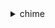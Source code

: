 <details><summary>chime</summary><blockquote>

- **<details><summary>associate-phone-numbers-with-voice-connector</summary><blockquote>**

  * --voice-connector-id
  * --e164-phone-numbers
  * --force-associate
  * --no-force-associate
  * --cli-input-json
  * --cli-input-yaml
  * --generate-cli-skeleton


- **<details><summary>associate-phone-numbers-with-voice-connector-group</summary><blockquote>**

  * --voice-connector-group-id
  * --e164-phone-numbers
  * --force-associate
  * --no-force-associate
  * --cli-input-json
  * --cli-input-yaml
  * --generate-cli-skeleton


- **<details><summary>associate-phone-number-with-user</summary><blockquote>**

  * --account-id
  * --user-id
  * --e164-phone-number
  * --cli-input-json
  * --cli-input-yaml
  * --generate-cli-skeleton


- **<details><summary>associate-signin-delegate-groups-with-account</summary><blockquote>**

  * --account-id
  * --signin-delegate-groups
  * --cli-input-json
  * --cli-input-yaml
  * --generate-cli-skeleton


- **<details><summary>batch-create-attendee</summary><blockquote>**

  * --meeting-id
  * --attendees
  * --cli-input-json
  * --cli-input-yaml
  * --generate-cli-skeleton


- **<details><summary>batch-create-channel-membership</summary><blockquote>**

  * --channel-arn
  * --type
  * --member-arns
  * --chime-bearer
  * --cli-input-json
  * --cli-input-yaml
  * --generate-cli-skeleton


- **<details><summary>batch-create-room-membership</summary><blockquote>**

  * --account-id
  * --room-id
  * --membership-item-list
  * --cli-input-json
  * --cli-input-yaml
  * --generate-cli-skeleton


- **<details><summary>batch-delete-phone-number</summary><blockquote>**

  * --phone-number-ids
  * --cli-input-json
  * --cli-input-yaml
  * --generate-cli-skeleton


- **<details><summary>batch-suspend-user</summary><blockquote>**

  * --account-id
  * --user-id-list
  * --cli-input-json
  * --cli-input-yaml
  * --generate-cli-skeleton


- **<details><summary>batch-unsuspend-user</summary><blockquote>**

  * --account-id
  * --user-id-list
  * --cli-input-json
  * --cli-input-yaml
  * --generate-cli-skeleton


- **<details><summary>batch-update-phone-number</summary><blockquote>**

  * --update-phone-number-request-items
  * --cli-input-json
  * --cli-input-yaml
  * --generate-cli-skeleton


- **<details><summary>batch-update-user</summary><blockquote>**

  * --account-id
  * --update-user-request-items
  * --cli-input-json
  * --cli-input-yaml
  * --generate-cli-skeleton


- **<details><summary>create-account</summary><blockquote>**

  * --name
  * --cli-input-json
  * --cli-input-yaml
  * --generate-cli-skeleton


- **<details><summary>create-app-instance</summary><blockquote>**

  * --name
  * --metadata
  * --client-request-token
  * --tags
  * --cli-input-json
  * --cli-input-yaml
  * --generate-cli-skeleton


- **<details><summary>create-app-instance-admin</summary><blockquote>**

  * --app-instance-admin-arn
  * --app-instance-arn
  * --cli-input-json
  * --cli-input-yaml
  * --generate-cli-skeleton


- **<details><summary>create-app-instance-user</summary><blockquote>**

  * --app-instance-arn
  * --app-instance-user-id
  * --name
  * --metadata
  * --client-request-token
  * --tags
  * --cli-input-json
  * --cli-input-yaml
  * --generate-cli-skeleton


- **<details><summary>create-attendee</summary><blockquote>**

  * --meeting-id
  * --external-user-id
  * --tags
  * --cli-input-json
  * --cli-input-yaml
  * --generate-cli-skeleton


- **<details><summary>create-bot</summary><blockquote>**

  * --account-id
  * --display-name
  * --domain
  * --cli-input-json
  * --cli-input-yaml
  * --generate-cli-skeleton


- **<details><summary>create-channel</summary><blockquote>**

  * --app-instance-arn
  * --name
  * --mode
  * --privacy
  * --metadata
  * --client-request-token
  * --tags
  * --chime-bearer
  * --cli-input-json
  * --cli-input-yaml
  * --generate-cli-skeleton


- **<details><summary>create-channel-ban</summary><blockquote>**

  * --channel-arn
  * --member-arn
  * --chime-bearer
  * --cli-input-json
  * --cli-input-yaml
  * --generate-cli-skeleton


- **<details><summary>create-channel-membership</summary><blockquote>**

  * --channel-arn
  * --member-arn
  * --type
  * --chime-bearer
  * --cli-input-json
  * --cli-input-yaml
  * --generate-cli-skeleton


- **<details><summary>create-channel-moderator</summary><blockquote>**

  * --channel-arn
  * --channel-moderator-arn
  * --chime-bearer
  * --cli-input-json
  * --cli-input-yaml
  * --generate-cli-skeleton


- **<details><summary>create-media-capture-pipeline</summary><blockquote>**

  * --source-type
  * --source-arn
  * --sink-type
  * --sink-arn
  * --client-request-token
  * --cli-input-json
  * --cli-input-yaml
  * --generate-cli-skeleton


- **<details><summary>create-meeting</summary><blockquote>**

  * --client-request-token
  * --external-meeting-id
  * --meeting-host-id
  * --media-region
  * --tags
  * --notifications-configuration
  * --cli-input-json
  * --cli-input-yaml
  * --generate-cli-skeleton


- **<details><summary>create-meeting-dial-out</summary><blockquote>**

  * --meeting-id
  * --from-phone-number
  * --to-phone-number
  * --join-token
  * --cli-input-json
  * --cli-input-yaml
  * --generate-cli-skeleton


- **<details><summary>create-meeting-with-attendees</summary><blockquote>**

  * --client-request-token
  * --external-meeting-id
  * --meeting-host-id
  * --media-region
  * --tags
  * --notifications-configuration
  * --attendees
  * --cli-input-json
  * --cli-input-yaml
  * --generate-cli-skeleton


- **<details><summary>create-phone-number-order</summary><blockquote>**

  * --product-type
  * --e164-phone-numbers
  * --cli-input-json
  * --cli-input-yaml
  * --generate-cli-skeleton


- **<details><summary>create-proxy-session</summary><blockquote>**

  * --voice-connector-id
  * --participant-phone-numbers
  * --name
  * --expiry-minutes
  * --capabilities
  * --number-selection-behavior
  * --geo-match-level
  * --geo-match-params
  * --cli-input-json
  * --cli-input-yaml
  * --generate-cli-skeleton


- **<details><summary>create-room</summary><blockquote>**

  * --account-id
  * --name
  * --client-request-token
  * --cli-input-json
  * --cli-input-yaml
  * --generate-cli-skeleton


- **<details><summary>create-room-membership</summary><blockquote>**

  * --account-id
  * --room-id
  * --member-id
  * --role
  * --cli-input-json
  * --cli-input-yaml
  * --generate-cli-skeleton


- **<details><summary>create-sip-media-application</summary><blockquote>**

  * --aws-region
  * --name
  * --endpoints
  * --cli-input-json
  * --cli-input-yaml
  * --generate-cli-skeleton


- **<details><summary>create-sip-media-application-call</summary><blockquote>**

  * --from-phone-number
  * --to-phone-number
  * --sip-media-application-id
  * --cli-input-json
  * --cli-input-yaml
  * --generate-cli-skeleton


- **<details><summary>create-sip-rule</summary><blockquote>**

  * --name
  * --trigger-type
  * --trigger-value
  * --disabled
  * --no-disabled
  * --target-applications
  * --cli-input-json
  * --cli-input-yaml
  * --generate-cli-skeleton


- **<details><summary>create-user</summary><blockquote>**

  * --account-id
  * --username
  * --email
  * --user-type
  * --cli-input-json
  * --cli-input-yaml
  * --generate-cli-skeleton


- **<details><summary>create-voice-connector</summary><blockquote>**

  * --name
  * --aws-region
  * --require-encryption
  * --no-require-encryption
  * --cli-input-json
  * --cli-input-yaml
  * --generate-cli-skeleton


- **<details><summary>create-voice-connector-group</summary><blockquote>**

  * --name
  * --voice-connector-items
  * --cli-input-json
  * --cli-input-yaml
  * --generate-cli-skeleton


- **<details><summary>delete-account</summary><blockquote>**

  * --account-id
  * --cli-input-json
  * --cli-input-yaml
  * --generate-cli-skeleton


- **<details><summary>delete-app-instance</summary><blockquote>**

  * --app-instance-arn
  * --cli-input-json
  * --cli-input-yaml
  * --generate-cli-skeleton


- **<details><summary>delete-app-instance-admin</summary><blockquote>**

  * --app-instance-admin-arn
  * --app-instance-arn
  * --cli-input-json
  * --cli-input-yaml
  * --generate-cli-skeleton


- **<details><summary>delete-app-instance-streaming-configurations</summary><blockquote>**

  * --app-instance-arn
  * --cli-input-json
  * --cli-input-yaml
  * --generate-cli-skeleton


- **<details><summary>delete-app-instance-user</summary><blockquote>**

  * --app-instance-user-arn
  * --cli-input-json
  * --cli-input-yaml
  * --generate-cli-skeleton


- **<details><summary>delete-attendee</summary><blockquote>**

  * --meeting-id
  * --attendee-id
  * --cli-input-json
  * --cli-input-yaml
  * --generate-cli-skeleton


- **<details><summary>delete-channel</summary><blockquote>**

  * --channel-arn
  * --chime-bearer
  * --cli-input-json
  * --cli-input-yaml
  * --generate-cli-skeleton


- **<details><summary>delete-channel-ban</summary><blockquote>**

  * --channel-arn
  * --member-arn
  * --chime-bearer
  * --cli-input-json
  * --cli-input-yaml
  * --generate-cli-skeleton


- **<details><summary>delete-channel-membership</summary><blockquote>**

  * --channel-arn
  * --member-arn
  * --chime-bearer
  * --cli-input-json
  * --cli-input-yaml
  * --generate-cli-skeleton


- **<details><summary>delete-channel-message</summary><blockquote>**

  * --channel-arn
  * --message-id
  * --chime-bearer
  * --cli-input-json
  * --cli-input-yaml
  * --generate-cli-skeleton


- **<details><summary>delete-channel-moderator</summary><blockquote>**

  * --channel-arn
  * --channel-moderator-arn
  * --chime-bearer
  * --cli-input-json
  * --cli-input-yaml
  * --generate-cli-skeleton


- **<details><summary>delete-events-configuration</summary><blockquote>**

  * --account-id
  * --bot-id
  * --cli-input-json
  * --cli-input-yaml
  * --generate-cli-skeleton


- **<details><summary>delete-media-capture-pipeline</summary><blockquote>**

  * --media-pipeline-id
  * --cli-input-json
  * --cli-input-yaml
  * --generate-cli-skeleton


- **<details><summary>delete-meeting</summary><blockquote>**

  * --meeting-id
  * --cli-input-json
  * --cli-input-yaml
  * --generate-cli-skeleton


- **<details><summary>delete-phone-number</summary><blockquote>**

  * --phone-number-id
  * --cli-input-json
  * --cli-input-yaml
  * --generate-cli-skeleton


- **<details><summary>delete-proxy-session</summary><blockquote>**

  * --voice-connector-id
  * --proxy-session-id
  * --cli-input-json
  * --cli-input-yaml
  * --generate-cli-skeleton


- **<details><summary>delete-room</summary><blockquote>**

  * --account-id
  * --room-id
  * --cli-input-json
  * --cli-input-yaml
  * --generate-cli-skeleton


- **<details><summary>delete-room-membership</summary><blockquote>**

  * --account-id
  * --room-id
  * --member-id
  * --cli-input-json
  * --cli-input-yaml
  * --generate-cli-skeleton


- **<details><summary>delete-sip-media-application</summary><blockquote>**

  * --sip-media-application-id
  * --cli-input-json
  * --cli-input-yaml
  * --generate-cli-skeleton


- **<details><summary>delete-sip-rule</summary><blockquote>**

  * --sip-rule-id
  * --cli-input-json
  * --cli-input-yaml
  * --generate-cli-skeleton


- **<details><summary>delete-voice-connector</summary><blockquote>**

  * --voice-connector-id
  * --cli-input-json
  * --cli-input-yaml
  * --generate-cli-skeleton


- **<details><summary>delete-voice-connector-emergency-calling-configuration</summary><blockquote>**

  * --voice-connector-id
  * --cli-input-json
  * --cli-input-yaml
  * --generate-cli-skeleton


- **<details><summary>delete-voice-connector-group</summary><blockquote>**

  * --voice-connector-group-id
  * --cli-input-json
  * --cli-input-yaml
  * --generate-cli-skeleton


- **<details><summary>delete-voice-connector-origination</summary><blockquote>**

  * --voice-connector-id
  * --cli-input-json
  * --cli-input-yaml
  * --generate-cli-skeleton


- **<details><summary>delete-voice-connector-proxy</summary><blockquote>**

  * --voice-connector-id
  * --cli-input-json
  * --cli-input-yaml
  * --generate-cli-skeleton


- **<details><summary>delete-voice-connector-streaming-configuration</summary><blockquote>**

  * --voice-connector-id
  * --cli-input-json
  * --cli-input-yaml
  * --generate-cli-skeleton


- **<details><summary>delete-voice-connector-termination</summary><blockquote>**

  * --voice-connector-id
  * --cli-input-json
  * --cli-input-yaml
  * --generate-cli-skeleton


- **<details><summary>delete-voice-connector-termination-credentials</summary><blockquote>**

  * --voice-connector-id
  * --usernames
  * --cli-input-json
  * --cli-input-yaml
  * --generate-cli-skeleton


- **<details><summary>describe-app-instance</summary><blockquote>**

  * --app-instance-arn
  * --cli-input-json
  * --cli-input-yaml
  * --generate-cli-skeleton


- **<details><summary>describe-app-instance-admin</summary><blockquote>**

  * --app-instance-admin-arn
  * --app-instance-arn
  * --cli-input-json
  * --cli-input-yaml
  * --generate-cli-skeleton


- **<details><summary>describe-app-instance-user</summary><blockquote>**

  * --app-instance-user-arn
  * --cli-input-json
  * --cli-input-yaml
  * --generate-cli-skeleton


- **<details><summary>describe-channel</summary><blockquote>**

  * --channel-arn
  * --chime-bearer
  * --cli-input-json
  * --cli-input-yaml
  * --generate-cli-skeleton


- **<details><summary>describe-channel-ban</summary><blockquote>**

  * --channel-arn
  * --member-arn
  * --chime-bearer
  * --cli-input-json
  * --cli-input-yaml
  * --generate-cli-skeleton


- **<details><summary>describe-channel-membership</summary><blockquote>**

  * --channel-arn
  * --member-arn
  * --chime-bearer
  * --cli-input-json
  * --cli-input-yaml
  * --generate-cli-skeleton


- **<details><summary>describe-channel-membership-for-app-instance-user</summary><blockquote>**

  * --channel-arn
  * --app-instance-user-arn
  * --chime-bearer
  * --cli-input-json
  * --cli-input-yaml
  * --generate-cli-skeleton


- **<details><summary>describe-channel-moderated-by-app-instance-user</summary><blockquote>**

  * --channel-arn
  * --app-instance-user-arn
  * --chime-bearer
  * --cli-input-json
  * --cli-input-yaml
  * --generate-cli-skeleton


- **<details><summary>describe-channel-moderator</summary><blockquote>**

  * --channel-arn
  * --channel-moderator-arn
  * --chime-bearer
  * --cli-input-json
  * --cli-input-yaml
  * --generate-cli-skeleton


- **<details><summary>disassociate-phone-number-from-user</summary><blockquote>**

  * --account-id
  * --user-id
  * --cli-input-json
  * --cli-input-yaml
  * --generate-cli-skeleton


- **<details><summary>disassociate-phone-numbers-from-voice-connector</summary><blockquote>**

  * --voice-connector-id
  * --e164-phone-numbers
  * --cli-input-json
  * --cli-input-yaml
  * --generate-cli-skeleton


- **<details><summary>disassociate-phone-numbers-from-voice-connector-group</summary><blockquote>**

  * --voice-connector-group-id
  * --e164-phone-numbers
  * --cli-input-json
  * --cli-input-yaml
  * --generate-cli-skeleton


- **<details><summary>disassociate-signin-delegate-groups-from-account</summary><blockquote>**

  * --account-id
  * --group-names
  * --cli-input-json
  * --cli-input-yaml
  * --generate-cli-skeleton


- **<details><summary>get-account</summary><blockquote>**

  * --account-id
  * --cli-input-json
  * --cli-input-yaml
  * --generate-cli-skeleton


- **<details><summary>get-account-settings</summary><blockquote>**

  * --account-id
  * --cli-input-json
  * --cli-input-yaml
  * --generate-cli-skeleton


- **<details><summary>get-app-instance-retention-settings</summary><blockquote>**

  * --app-instance-arn
  * --cli-input-json
  * --cli-input-yaml
  * --generate-cli-skeleton


- **<details><summary>get-app-instance-streaming-configurations</summary><blockquote>**

  * --app-instance-arn
  * --cli-input-json
  * --cli-input-yaml
  * --generate-cli-skeleton


- **<details><summary>get-attendee</summary><blockquote>**

  * --meeting-id
  * --attendee-id
  * --cli-input-json
  * --cli-input-yaml
  * --generate-cli-skeleton


- **<details><summary>get-bot</summary><blockquote>**

  * --account-id
  * --bot-id
  * --cli-input-json
  * --cli-input-yaml
  * --generate-cli-skeleton


- **<details><summary>get-channel-message</summary><blockquote>**

  * --channel-arn
  * --message-id
  * --chime-bearer
  * --cli-input-json
  * --cli-input-yaml
  * --generate-cli-skeleton


- **<details><summary>get-events-configuration</summary><blockquote>**

  * --account-id
  * --bot-id
  * --cli-input-json
  * --cli-input-yaml
  * --generate-cli-skeleton


- **<details><summary>get-global-settings</summary><blockquote>**

  * --cli-input-json
  * --cli-input-yaml
  * --generate-cli-skeleton


- **<details><summary>get-media-capture-pipeline</summary><blockquote>**

  * --media-pipeline-id
  * --cli-input-json
  * --cli-input-yaml
  * --generate-cli-skeleton


- **<details><summary>get-meeting</summary><blockquote>**

  * --meeting-id
  * --cli-input-json
  * --cli-input-yaml
  * --generate-cli-skeleton


- **<details><summary>get-messaging-session-endpoint</summary><blockquote>**

  * --cli-input-json
  * --cli-input-yaml
  * --generate-cli-skeleton


- **<details><summary>get-phone-number</summary><blockquote>**

  * --phone-number-id
  * --cli-input-json
  * --cli-input-yaml
  * --generate-cli-skeleton


- **<details><summary>get-phone-number-order</summary><blockquote>**

  * --phone-number-order-id
  * --cli-input-json
  * --cli-input-yaml
  * --generate-cli-skeleton


- **<details><summary>get-phone-number-settings</summary><blockquote>**

  * --cli-input-json
  * --cli-input-yaml
  * --generate-cli-skeleton


- **<details><summary>get-proxy-session</summary><blockquote>**

  * --voice-connector-id
  * --proxy-session-id
  * --cli-input-json
  * --cli-input-yaml
  * --generate-cli-skeleton


- **<details><summary>get-retention-settings</summary><blockquote>**

  * --account-id
  * --cli-input-json
  * --cli-input-yaml
  * --generate-cli-skeleton


- **<details><summary>get-room</summary><blockquote>**

  * --account-id
  * --room-id
  * --cli-input-json
  * --cli-input-yaml
  * --generate-cli-skeleton


- **<details><summary>get-sip-media-application</summary><blockquote>**

  * --sip-media-application-id
  * --cli-input-json
  * --cli-input-yaml
  * --generate-cli-skeleton


- **<details><summary>get-sip-media-application-logging-configuration</summary><blockquote>**

  * --sip-media-application-id
  * --cli-input-json
  * --cli-input-yaml
  * --generate-cli-skeleton


- **<details><summary>get-sip-rule</summary><blockquote>**

  * --sip-rule-id
  * --cli-input-json
  * --cli-input-yaml
  * --generate-cli-skeleton


- **<details><summary>get-user</summary><blockquote>**

  * --account-id
  * --user-id
  * --cli-input-json
  * --cli-input-yaml
  * --generate-cli-skeleton


- **<details><summary>get-user-settings</summary><blockquote>**

  * --account-id
  * --user-id
  * --cli-input-json
  * --cli-input-yaml
  * --generate-cli-skeleton


- **<details><summary>get-voice-connector</summary><blockquote>**

  * --voice-connector-id
  * --cli-input-json
  * --cli-input-yaml
  * --generate-cli-skeleton


- **<details><summary>get-voice-connector-emergency-calling-configuration</summary><blockquote>**

  * --voice-connector-id
  * --cli-input-json
  * --cli-input-yaml
  * --generate-cli-skeleton


- **<details><summary>get-voice-connector-group</summary><blockquote>**

  * --voice-connector-group-id
  * --cli-input-json
  * --cli-input-yaml
  * --generate-cli-skeleton


- **<details><summary>get-voice-connector-logging-configuration</summary><blockquote>**

  * --voice-connector-id
  * --cli-input-json
  * --cli-input-yaml
  * --generate-cli-skeleton


- **<details><summary>get-voice-connector-origination</summary><blockquote>**

  * --voice-connector-id
  * --cli-input-json
  * --cli-input-yaml
  * --generate-cli-skeleton


- **<details><summary>get-voice-connector-proxy</summary><blockquote>**

  * --voice-connector-id
  * --cli-input-json
  * --cli-input-yaml
  * --generate-cli-skeleton


- **<details><summary>get-voice-connector-streaming-configuration</summary><blockquote>**

  * --voice-connector-id
  * --cli-input-json
  * --cli-input-yaml
  * --generate-cli-skeleton


- **<details><summary>get-voice-connector-termination</summary><blockquote>**

  * --voice-connector-id
  * --cli-input-json
  * --cli-input-yaml
  * --generate-cli-skeleton


- **<details><summary>get-voice-connector-termination-health</summary><blockquote>**

  * --voice-connector-id
  * --cli-input-json
  * --cli-input-yaml
  * --generate-cli-skeleton


- **<details><summary>help</summary><blockquote>**

  * 


- **<details><summary>invite-users</summary><blockquote>**

  * --account-id
  * --user-email-list
  * --user-type
  * --cli-input-json
  * --cli-input-yaml
  * --generate-cli-skeleton


- **<details><summary>list-accounts</summary><blockquote>**

  * --name
  * --user-email
  * --cli-input-json
  * --cli-input-yaml
  * --starting-token
  * --page-size
  * --max-items
  * --generate-cli-skeleton


- **<details><summary>list-app-instance-admins</summary><blockquote>**

  * --app-instance-arn
  * --max-results
  * --next-token
  * --cli-input-json
  * --cli-input-yaml
  * --generate-cli-skeleton


- **<details><summary>list-app-instances</summary><blockquote>**

  * --max-results
  * --next-token
  * --cli-input-json
  * --cli-input-yaml
  * --generate-cli-skeleton


- **<details><summary>list-app-instance-users</summary><blockquote>**

  * --app-instance-arn
  * --max-results
  * --next-token
  * --cli-input-json
  * --cli-input-yaml
  * --generate-cli-skeleton


- **<details><summary>list-attendees</summary><blockquote>**

  * --meeting-id
  * --next-token
  * --max-results
  * --cli-input-json
  * --cli-input-yaml
  * --generate-cli-skeleton


- **<details><summary>list-attendee-tags</summary><blockquote>**

  * --meeting-id
  * --attendee-id
  * --cli-input-json
  * --cli-input-yaml
  * --generate-cli-skeleton


- **<details><summary>list-bots</summary><blockquote>**

  * --account-id
  * --max-results
  * --next-token
  * --cli-input-json
  * --cli-input-yaml
  * --generate-cli-skeleton


- **<details><summary>list-channel-bans</summary><blockquote>**

  * --channel-arn
  * --max-results
  * --next-token
  * --chime-bearer
  * --cli-input-json
  * --cli-input-yaml
  * --generate-cli-skeleton


- **<details><summary>list-channel-memberships</summary><blockquote>**

  * --channel-arn
  * --type
  * --max-results
  * --next-token
  * --chime-bearer
  * --cli-input-json
  * --cli-input-yaml
  * --generate-cli-skeleton


- **<details><summary>list-channel-memberships-for-app-instance-user</summary><blockquote>**

  * --app-instance-user-arn
  * --max-results
  * --next-token
  * --chime-bearer
  * --cli-input-json
  * --cli-input-yaml
  * --generate-cli-skeleton


- **<details><summary>list-channel-messages</summary><blockquote>**

  * --channel-arn
  * --sort-order
  * --not-before
  * --not-after
  * --max-results
  * --next-token
  * --chime-bearer
  * --cli-input-json
  * --cli-input-yaml
  * --generate-cli-skeleton


- **<details><summary>list-channel-moderators</summary><blockquote>**

  * --channel-arn
  * --max-results
  * --next-token
  * --chime-bearer
  * --cli-input-json
  * --cli-input-yaml
  * --generate-cli-skeleton


- **<details><summary>list-channels</summary><blockquote>**

  * --app-instance-arn
  * --privacy
  * --max-results
  * --next-token
  * --chime-bearer
  * --cli-input-json
  * --cli-input-yaml
  * --generate-cli-skeleton


- **<details><summary>list-channels-moderated-by-app-instance-user</summary><blockquote>**

  * --app-instance-user-arn
  * --max-results
  * --next-token
  * --chime-bearer
  * --cli-input-json
  * --cli-input-yaml
  * --generate-cli-skeleton


- **<details><summary>list-media-capture-pipelines</summary><blockquote>**

  * --next-token
  * --max-results
  * --cli-input-json
  * --cli-input-yaml
  * --generate-cli-skeleton


- **<details><summary>list-meetings</summary><blockquote>**

  * --next-token
  * --max-results
  * --cli-input-json
  * --cli-input-yaml
  * --generate-cli-skeleton


- **<details><summary>list-meeting-tags</summary><blockquote>**

  * --meeting-id
  * --cli-input-json
  * --cli-input-yaml
  * --generate-cli-skeleton


- **<details><summary>list-phone-number-orders</summary><blockquote>**

  * --next-token
  * --max-results
  * --cli-input-json
  * --cli-input-yaml
  * --generate-cli-skeleton


- **<details><summary>list-phone-numbers</summary><blockquote>**

  * --status
  * --product-type
  * --filter-name
  * --filter-value
  * --max-results
  * --next-token
  * --cli-input-json
  * --cli-input-yaml
  * --generate-cli-skeleton


- **<details><summary>list-proxy-sessions</summary><blockquote>**

  * --voice-connector-id
  * --status
  * --next-token
  * --max-results
  * --cli-input-json
  * --cli-input-yaml
  * --generate-cli-skeleton


- **<details><summary>list-room-memberships</summary><blockquote>**

  * --account-id
  * --room-id
  * --max-results
  * --next-token
  * --cli-input-json
  * --cli-input-yaml
  * --generate-cli-skeleton


- **<details><summary>list-rooms</summary><blockquote>**

  * --account-id
  * --member-id
  * --max-results
  * --next-token
  * --cli-input-json
  * --cli-input-yaml
  * --generate-cli-skeleton


- **<details><summary>list-sip-media-applications</summary><blockquote>**

  * --max-results
  * --next-token
  * --cli-input-json
  * --cli-input-yaml
  * --generate-cli-skeleton


- **<details><summary>list-sip-rules</summary><blockquote>**

  * --sip-media-application-id
  * --max-results
  * --next-token
  * --cli-input-json
  * --cli-input-yaml
  * --generate-cli-skeleton


- **<details><summary>list-supported-phone-number-countries</summary><blockquote>**

  * --product-type
  * --cli-input-json
  * --cli-input-yaml
  * --generate-cli-skeleton


- **<details><summary>list-tags-for-resource</summary><blockquote>**

  * --resource-arn
  * --cli-input-json
  * --cli-input-yaml
  * --generate-cli-skeleton


- **<details><summary>list-users</summary><blockquote>**

  * --account-id
  * --user-email
  * --user-type
  * --cli-input-json
  * --cli-input-yaml
  * --starting-token
  * --page-size
  * --max-items
  * --generate-cli-skeleton


- **<details><summary>list-voice-connector-groups</summary><blockquote>**

  * --next-token
  * --max-results
  * --cli-input-json
  * --cli-input-yaml
  * --generate-cli-skeleton


- **<details><summary>list-voice-connectors</summary><blockquote>**

  * --next-token
  * --max-results
  * --cli-input-json
  * --cli-input-yaml
  * --generate-cli-skeleton


- **<details><summary>list-voice-connector-termination-credentials</summary><blockquote>**

  * --voice-connector-id
  * --cli-input-json
  * --cli-input-yaml
  * --generate-cli-skeleton


- **<details><summary>logout-user</summary><blockquote>**

  * --account-id
  * --user-id
  * --cli-input-json
  * --cli-input-yaml
  * --generate-cli-skeleton


- **<details><summary>put-app-instance-retention-settings</summary><blockquote>**

  * --app-instance-arn
  * --app-instance-retention-settings
  * --cli-input-json
  * --cli-input-yaml
  * --generate-cli-skeleton


- **<details><summary>put-app-instance-streaming-configurations</summary><blockquote>**

  * --app-instance-arn
  * --app-instance-streaming-configurations
  * --cli-input-json
  * --cli-input-yaml
  * --generate-cli-skeleton


- **<details><summary>put-events-configuration</summary><blockquote>**

  * --account-id
  * --bot-id
  * --outbound-events-https-endpoint
  * --lambda-function-arn
  * --cli-input-json
  * --cli-input-yaml
  * --generate-cli-skeleton


- **<details><summary>put-retention-settings</summary><blockquote>**

  * --account-id
  * --retention-settings
  * --cli-input-json
  * --cli-input-yaml
  * --generate-cli-skeleton


- **<details><summary>put-sip-media-application-logging-configuration</summary><blockquote>**

  * --sip-media-application-id
  * --sip-media-application-logging-configuration
  * --cli-input-json
  * --cli-input-yaml
  * --generate-cli-skeleton


- **<details><summary>put-voice-connector-emergency-calling-configuration</summary><blockquote>**

  * --voice-connector-id
  * --emergency-calling-configuration
  * --cli-input-json
  * --cli-input-yaml
  * --generate-cli-skeleton


- **<details><summary>put-voice-connector-logging-configuration</summary><blockquote>**

  * --voice-connector-id
  * --logging-configuration
  * --cli-input-json
  * --cli-input-yaml
  * --generate-cli-skeleton


- **<details><summary>put-voice-connector-origination</summary><blockquote>**

  * --voice-connector-id
  * --origination
  * --cli-input-json
  * --cli-input-yaml
  * --generate-cli-skeleton


- **<details><summary>put-voice-connector-proxy</summary><blockquote>**

  * --voice-connector-id
  * --default-session-expiry-minutes
  * --phone-number-pool-countries
  * --fall-back-phone-number
  * --disabled
  * --no-disabled
  * --cli-input-json
  * --cli-input-yaml
  * --generate-cli-skeleton


- **<details><summary>put-voice-connector-streaming-configuration</summary><blockquote>**

  * --voice-connector-id
  * --streaming-configuration
  * --cli-input-json
  * --cli-input-yaml
  * --generate-cli-skeleton


- **<details><summary>put-voice-connector-termination</summary><blockquote>**

  * --voice-connector-id
  * --termination
  * --cli-input-json
  * --cli-input-yaml
  * --generate-cli-skeleton


- **<details><summary>put-voice-connector-termination-credentials</summary><blockquote>**

  * --voice-connector-id
  * --credentials
  * --cli-input-json
  * --cli-input-yaml
  * --generate-cli-skeleton


- **<details><summary>redact-channel-message</summary><blockquote>**

  * --channel-arn
  * --message-id
  * --chime-bearer
  * --cli-input-json
  * --cli-input-yaml
  * --generate-cli-skeleton


- **<details><summary>redact-conversation-message</summary><blockquote>**

  * --account-id
  * --conversation-id
  * --message-id
  * --cli-input-json
  * --cli-input-yaml
  * --generate-cli-skeleton


- **<details><summary>redact-room-message</summary><blockquote>**

  * --account-id
  * --room-id
  * --message-id
  * --cli-input-json
  * --cli-input-yaml
  * --generate-cli-skeleton


- **<details><summary>regenerate-security-token</summary><blockquote>**

  * --account-id
  * --bot-id
  * --cli-input-json
  * --cli-input-yaml
  * --generate-cli-skeleton


- **<details><summary>reset-personal-pin</summary><blockquote>**

  * --account-id
  * --user-id
  * --cli-input-json
  * --cli-input-yaml
  * --generate-cli-skeleton


- **<details><summary>restore-phone-number</summary><blockquote>**

  * --phone-number-id
  * --cli-input-json
  * --cli-input-yaml
  * --generate-cli-skeleton


- **<details><summary>search-available-phone-numbers</summary><blockquote>**

  * --area-code
  * --city
  * --country
  * --state
  * --toll-free-prefix
  * --phone-number-type
  * --max-results
  * --next-token
  * --cli-input-json
  * --cli-input-yaml
  * --generate-cli-skeleton


- **<details><summary>send-channel-message</summary><blockquote>**

  * --channel-arn
  * --content
  * --type
  * --persistence
  * --metadata
  * --client-request-token
  * --chime-bearer
  * --cli-input-json
  * --cli-input-yaml
  * --generate-cli-skeleton


- **<details><summary>tag-attendee</summary><blockquote>**

  * --meeting-id
  * --attendee-id
  * --tags
  * --cli-input-json
  * --cli-input-yaml
  * --generate-cli-skeleton


- **<details><summary>tag-meeting</summary><blockquote>**

  * --meeting-id
  * --tags
  * --cli-input-json
  * --cli-input-yaml
  * --generate-cli-skeleton


- **<details><summary>tag-resource</summary><blockquote>**

  * --resource-arn
  * --tags
  * --cli-input-json
  * --cli-input-yaml
  * --generate-cli-skeleton


- **<details><summary>untag-attendee</summary><blockquote>**

  * --meeting-id
  * --attendee-id
  * --tag-keys
  * --cli-input-json
  * --cli-input-yaml
  * --generate-cli-skeleton


- **<details><summary>untag-meeting</summary><blockquote>**

  * --meeting-id
  * --tag-keys
  * --cli-input-json
  * --cli-input-yaml
  * --generate-cli-skeleton


- **<details><summary>untag-resource</summary><blockquote>**

  * --resource-arn
  * --tag-keys
  * --cli-input-json
  * --cli-input-yaml
  * --generate-cli-skeleton


- **<details><summary>update-account</summary><blockquote>**

  * --account-id
  * --name
  * --default-license
  * --cli-input-json
  * --cli-input-yaml
  * --generate-cli-skeleton


- **<details><summary>update-account-settings</summary><blockquote>**

  * --account-id
  * --account-settings
  * --cli-input-json
  * --cli-input-yaml
  * --generate-cli-skeleton


- **<details><summary>update-app-instance</summary><blockquote>**

  * --app-instance-arn
  * --name
  * --metadata
  * --cli-input-json
  * --cli-input-yaml
  * --generate-cli-skeleton


- **<details><summary>update-app-instance-user</summary><blockquote>**

  * --app-instance-user-arn
  * --name
  * --metadata
  * --cli-input-json
  * --cli-input-yaml
  * --generate-cli-skeleton


- **<details><summary>update-bot</summary><blockquote>**

  * --account-id
  * --bot-id
  * --disabled
  * --no-disabled
  * --cli-input-json
  * --cli-input-yaml
  * --generate-cli-skeleton


- **<details><summary>update-channel</summary><blockquote>**

  * --channel-arn
  * --name
  * --mode
  * --metadata
  * --chime-bearer
  * --cli-input-json
  * --cli-input-yaml
  * --generate-cli-skeleton


- **<details><summary>update-channel-message</summary><blockquote>**

  * --channel-arn
  * --message-id
  * --content
  * --metadata
  * --chime-bearer
  * --cli-input-json
  * --cli-input-yaml
  * --generate-cli-skeleton


- **<details><summary>update-channel-read-marker</summary><blockquote>**

  * --channel-arn
  * --chime-bearer
  * --cli-input-json
  * --cli-input-yaml
  * --generate-cli-skeleton


- **<details><summary>update-global-settings</summary><blockquote>**

  * --business-calling
  * --voice-connector
  * --cli-input-json
  * --cli-input-yaml
  * --generate-cli-skeleton


- **<details><summary>update-phone-number</summary><blockquote>**

  * --phone-number-id
  * --product-type
  * --calling-name
  * --cli-input-json
  * --cli-input-yaml
  * --generate-cli-skeleton


- **<details><summary>update-phone-number-settings</summary><blockquote>**

  * --calling-name
  * --cli-input-json
  * --cli-input-yaml
  * --generate-cli-skeleton


- **<details><summary>update-proxy-session</summary><blockquote>**

  * --voice-connector-id
  * --proxy-session-id
  * --capabilities
  * --expiry-minutes
  * --cli-input-json
  * --cli-input-yaml
  * --generate-cli-skeleton


- **<details><summary>update-room</summary><blockquote>**

  * --account-id
  * --room-id
  * --name
  * --cli-input-json
  * --cli-input-yaml
  * --generate-cli-skeleton


- **<details><summary>update-room-membership</summary><blockquote>**

  * --account-id
  * --room-id
  * --member-id
  * --role
  * --cli-input-json
  * --cli-input-yaml
  * --generate-cli-skeleton


- **<details><summary>update-sip-media-application</summary><blockquote>**

  * --sip-media-application-id
  * --name
  * --endpoints
  * --cli-input-json
  * --cli-input-yaml
  * --generate-cli-skeleton


- **<details><summary>update-sip-media-application-call</summary><blockquote>**

  * --sip-media-application-id
  * --transaction-id
  * --arguments
  * --cli-input-json
  * --cli-input-yaml
  * --generate-cli-skeleton


- **<details><summary>update-sip-rule</summary><blockquote>**

  * --sip-rule-id
  * --name
  * --disabled
  * --no-disabled
  * --target-applications
  * --cli-input-json
  * --cli-input-yaml
  * --generate-cli-skeleton


- **<details><summary>update-user</summary><blockquote>**

  * --account-id
  * --user-id
  * --license-type
  * --user-type
  * --alexa-for-business-metadata
  * --cli-input-json
  * --cli-input-yaml
  * --generate-cli-skeleton


- **<details><summary>update-user-settings</summary><blockquote>**

  * --account-id
  * --user-id
  * --user-settings
  * --cli-input-json
  * --cli-input-yaml
  * --generate-cli-skeleton


- **<details><summary>update-voice-connector</summary><blockquote>**

  * --voice-connector-id
  * --name
  * --require-encryption
  * --no-require-encryption
  * --cli-input-json
  * --cli-input-yaml
  * --generate-cli-skeleton


- **<details><summary>update-voice-connector-group</summary><blockquote>**

  * --voice-connector-group-id
  * --name
  * --voice-connector-items
  * --cli-input-json
  * --cli-input-yaml
  * --generate-cli-skeleton


</blockquote></details>
</blockquote></details>
</blockquote></details>
</blockquote></details>
</blockquote></details>
</blockquote></details>
</blockquote></details>
</blockquote></details>
</blockquote></details>
</blockquote></details>
</blockquote></details>
</blockquote></details>
</blockquote></details>
</blockquote></details>
</blockquote></details>
</blockquote></details>
</blockquote></details>
</blockquote></details>
</blockquote></details>
</blockquote></details>
</blockquote></details>
</blockquote></details>
</blockquote></details>
</blockquote></details>
</blockquote></details>
</blockquote></details>
</blockquote></details>
</blockquote></details>
</blockquote></details>
</blockquote></details>
</blockquote></details>
</blockquote></details>
</blockquote></details>
</blockquote></details>
</blockquote></details>
</blockquote></details>
</blockquote></details>
</blockquote></details>
</blockquote></details>
</blockquote></details>
</blockquote></details>
</blockquote></details>
</blockquote></details>
</blockquote></details>
</blockquote></details>
</blockquote></details>
</blockquote></details>
</blockquote></details>
</blockquote></details>
</blockquote></details>
</blockquote></details>
</blockquote></details>
</blockquote></details>
</blockquote></details>
</blockquote></details>
</blockquote></details>
</blockquote></details>
</blockquote></details>
</blockquote></details>
</blockquote></details>
</blockquote></details>
</blockquote></details>
</blockquote></details>
</blockquote></details>
</blockquote></details>
</blockquote></details>
</blockquote></details>
</blockquote></details>
</blockquote></details>
</blockquote></details>
</blockquote></details>
</blockquote></details>
</blockquote></details>
</blockquote></details>
</blockquote></details>
</blockquote></details>
</blockquote></details>
</blockquote></details>
</blockquote></details>
</blockquote></details>
</blockquote></details>
</blockquote></details>
</blockquote></details>
</blockquote></details>
</blockquote></details>
</blockquote></details>
</blockquote></details>
</blockquote></details>
</blockquote></details>
</blockquote></details>
</blockquote></details>
</blockquote></details>
</blockquote></details>
</blockquote></details>
</blockquote></details>
</blockquote></details>
</blockquote></details>
</blockquote></details>
</blockquote></details>
</blockquote></details>
</blockquote></details>
</blockquote></details>
</blockquote></details>
</blockquote></details>
</blockquote></details>
</blockquote></details>
</blockquote></details>
</blockquote></details>
</blockquote></details>
</blockquote></details>
</blockquote></details>
</blockquote></details>
</blockquote></details>
</blockquote></details>
</blockquote></details>
</blockquote></details>
</blockquote></details>
</blockquote></details>
</blockquote></details>
</blockquote></details>
</blockquote></details>
</blockquote></details>
</blockquote></details>
</blockquote></details>
</blockquote></details>
</blockquote></details>
</blockquote></details>
</blockquote></details>
</blockquote></details>
</blockquote></details>
</blockquote></details>
</blockquote></details>
</blockquote></details>
</blockquote></details>
</blockquote></details>
</blockquote></details>
</blockquote></details>
</blockquote></details>
</blockquote></details>
</blockquote></details>
</blockquote></details>
</blockquote></details>
</blockquote></details>
</blockquote></details>
</blockquote></details>
</blockquote></details>
</blockquote></details>
</blockquote></details>
</blockquote></details>
</blockquote></details>
</blockquote></details>
</blockquote></details>
</blockquote></details>
</blockquote></details>
</blockquote></details>
</blockquote></details>
</blockquote></details>
</blockquote></details>
</blockquote></details>
</blockquote></details>
</blockquote></details>
</blockquote></details>
</blockquote></details>
</blockquote></details>
</blockquote></details>
</blockquote></details>
</blockquote></details>
</blockquote></details>
</blockquote></details>
</blockquote></details>
</blockquote></details>
</blockquote></details>
</blockquote></details>
</blockquote></details>
</blockquote></details>
</blockquote></details>
</blockquote></details>
</blockquote></details>
</blockquote></details>
</blockquote></details>
</blockquote></details>
</blockquote></details>
</blockquote></details>
</blockquote></details>
</blockquote></details>
</blockquote></details>
</blockquote></details>
</blockquote></details>
</blockquote></details>
</blockquote></details>
